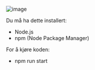 ![image](https://github.com/Mapham1/PhamProsjekt/assets/31647379/3f3298ca-73fa-408a-ac37-861eac781391)



Du må ha dette installert:
- Node.js
- npm (Node Package Manager)

For å kjøre koden:
- npm run start
